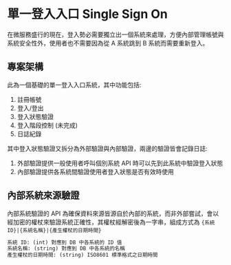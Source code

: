 # 單一登入入口 Single Sign On

在微服務盛行的現在，登入勢必需要獨立出一個系統來處理，方便內部管理帳號與系統安全性外，使用者也不需要因為從 A 系統跳到 B 系統而需要重新登入。

## 專案架構

此為一個基礎的單一登入入口系統，其中功能包括:

1. 註冊帳號
2. 登入/登出
3. 登入狀態驗證
4. 登入階段控制 (未完成)
5. 日誌紀錄

其中登入狀態驗證又拆分為外部驗證與內部驗證，兩邊的驗證皆會記錄日誌:

1. 外部驗證提供一般使用者呼叫個別系統 API 時可以先到此系統中驗證登入狀態
2. 內部驗證提供各系統間驗證使用者登入狀態是否有效時使用

## 內部系統來源驗證

內部系統驗證的 API 為確保資料來源皆源自於內部的系統，而非外部嘗試，會以經加密的權杖來驗證系統正確性，其權杖經解密後為一字串，組成方式為 `{系統 ID}|{系統名稱}|{產生權杖的日期時間}`

```txt
系統 ID: (int) 對應到 DB 中各系統的 ID 值
系統名稱: (string) 對應到 DB 中各系統的名稱
產生權杖的日期時間: (string) ISO8601 標準格式之日期時間
```
